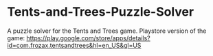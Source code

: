 # Tents-and-Trees-Puzzle-Solver
A puzzle solver for the Tents and Trees game.
Playstore version of the game: https://play.google.com/store/apps/details?id=com.frozax.tentsandtrees&hl=en_US&gl=US
